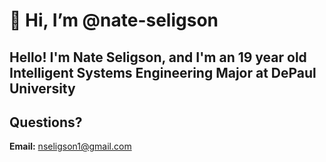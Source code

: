 # 👋 Hi, I’m @nate-seligson

## Hello! I'm Nate Seligson, and I'm an 19 year old Intelligent Systems Engineering Major at DePaul University


## Questions?

**Email:** nseligson1@gmail.com
